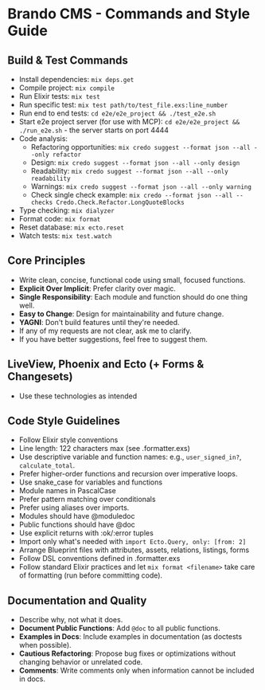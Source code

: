 # Brando CMS - Commands and Style Guide

## Build & Test Commands
- Install dependencies: `mix deps.get`
- Compile project: `mix compile`
- Run Elixir tests: `mix test`
- Run specific test: `mix test path/to/test_file.exs:line_number`
- Run end to end tests: `cd e2e/e2e_project && ./test_e2e.sh`
- Start e2e project server (for use with MCP): `cd e2e/e2e_project && ./run_e2e.sh` - the server starts on port 4444
- Code analysis:
  - Refactoring opportunities: `mix credo suggest --format json --all --only refactor`
  - Design: `mix credo suggest --format json --all --only design`
  - Readability: `mix credo suggest --format json --all --only readability`
  - Warnings: `mix credo suggest --format json --all --only warning`
  - Check single check example: `mix credo --format json --all --checks Credo.Check.Refactor.LongQuoteBlocks`
- Type checking: `mix dialyzer`
- Format code: `mix format`
- Reset database: `mix ecto.reset`
- Watch tests: `mix test.watch`

## Core Principles
- Write clean, concise, functional code using small, focused functions.
- **Explicit Over Implicit**: Prefer clarity over magic.
- **Single Responsibility**: Each module and function should do one thing well.
- **Easy to Change**: Design for maintainability and future change.
- **YAGNI**: Don't build features until they're needed.
- If any of my requests are not clear, ask me to clarify.
- If you have better suggestions, feel free to suggest them.

## LiveView, Phoenix and Ecto (+ Forms & Changesets)
- Use these technologies as intended

## Code Style Guidelines
- Follow Elixir style conventions
- Line length: 122 characters max (see .formatter.exs)
- Use descriptive variable and function names: e.g., `user_signed_in?`, `calculate_total`.
- Prefer higher-order functions and recursion over imperative loops.
- Use snake_case for variables and functions
- Module names in PascalCase
- Prefer pattern matching over conditionals
- Prefer using aliases over imports.
- Modules should have @moduledoc
- Public functions should have @doc
- Use explicit returns with :ok/:error tuples
- Import only what's needed with `import Ecto.Query, only: [from: 2]`
- Arrange Blueprint files with attributes, assets, relations, listings, forms
- Follow DSL conventions defined in .formatter.exs
- Follow standard Elixir practices and let `mix format <filename>` take care of formatting (run before committing code).

## Documentation and Quality
- Describe why, not what it does.
- **Document Public Functions**: Add `@doc` to all public functions.
- **Examples in Docs**: Include examples in documentation (as doctests when possible).
- **Cautious Refactoring**: Propose bug fixes or optimizations without changing behavior or unrelated code.
- **Comments**: Write comments only when information cannot be included in docs.